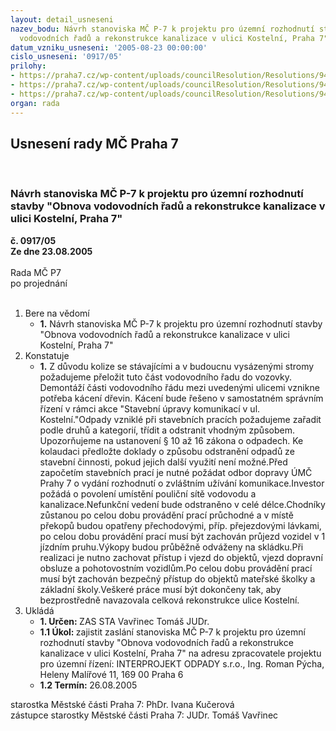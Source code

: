 ```yaml
---
layout: detail_usneseni
nazev_bodu: Návrh stanoviska MČ P-7 k projektu pro územní rozhodnutí stavby "Obnova
  vodovodních řadů a rekonstrukce kanalizace v ulici Kostelní, Praha 7"
datum_vzniku_usneseni: '2005-08-23 00:00:00'
cislo_usneseni: '0917/05'
prilohy:
- https://praha7.cz/wp-content/uploads/councilResolution/Resolutions/9458/44-obnova1.rtf
- https://praha7.cz/wp-content/uploads/councilResolution/Resolutions/9458/44-obnova4.doc
- https://praha7.cz/wp-content/uploads/councilResolution/Resolutions/9458/44-obnova5.doc
organ: rada
---
```

<div id="ucUsn_pList" class="usn">
	<span><h2>Usnesení rady MČ Praha 7 </h2>
<br></span><div class="standBody">
<span><h3>Návrh stanoviska MČ P-7 k projektu pro územní rozhodnutí stavby "Obnova vodovodních řadů a rekonstrukce kanalizace v ulici Kostelní, Praha 7"</h3></span><div class="center">
		<strong>č. 0917/05</strong><br>
	</div>
<div class="center">
		<strong>Ze dne 23.08.2005</strong><br><br>
	</div>Rada MČ P7<br> po projednání<br><br><ol>
<li>Bere na vědomí<ul><li>
<strong>1.</strong> Návrh stanoviska MČ P-7 k projektu pro územní rozhodnutí stavby "Obnova vodovodních řadů a rekonstrukce kanalizace v ulici Kostelní, Praha 7"</li></ul>
</li>
<li>Konstatuje<ul><li>
<strong>1.</strong> Z důvodu kolize se stávajícími a v budoucnu vysázenými stromy požadujeme přeložit tuto část vodovodního řadu do vozovky. Demontáží části vodovodního řádu mezi uvedenými ulicemi vznikne potřeba kácení dřevin. Kácení bude řešeno v samostatném správním řízení v rámci akce "Stavební úpravy komunikací v ul. Kostelní."Odpady vzniklé při stavebních pracích požadujeme zařadit podle druhů a kategorií, třídit a odstranit vhodným způsobem. Upozorňujeme na ustanovení § 10 až 16 zákona o odpadech. Ke kolaudaci předložte doklady o způsobu odstranění odpadů ze stavební činnosti, pokud jejich další využití není možné.Před započetím stavebních prací je nutné požádat odbor dopravy ÚMČ Prahy 7 o vydání rozhodnutí o zvláštním užívání komunikace.Investor požádá o povolení umístění pouliční sítě vodovodu a kanalizace.Nefunkční vedení bude odstraněno v celé délce.Chodníky zůstanou po celou dobu provádění prací průchodné a v místě překopů budou opatřeny přechodovými, příp. přejezdovými lávkami, po celou dobu provádění prací musí být zachován průjezd vozidel v 1 jízdním pruhu.Výkopy budou průběžně odváženy na skládku.Při realizaci je nutno zachovat přístup i vjezd do objektů, vjezd dopravní obsluze a pohotovostním vozidlům.Po celou dobu provádění prací musí být zachován bezpečný přístup do objektů mateřské školky a základní školy.Veškeré práce musí být dokončeny tak, aby bezprostředně navazovala celková rekonstrukce ulice Kostelní.</li></ul>
</li>
<li>Ukládá<ul>
<li>
<strong>1. Určen: </strong>ZAS STA Vavřinec Tomáš JUDr.</li>
<li>
<strong>1.1 Úkol: </strong>zajistit zaslání stanoviska MČ P-7 k projektu pro územní rozhodnutí stavby "Obnova vodovodních řadů a rekonstrukce kanalizace v ulici Kostelní, Praha 7" na adresu zpracovatele projektu pro územní řízení: INTERPROJEKT ODPADY s.r.o., Ing. Roman Pýcha, Heleny Malířové 11, 169 00 Praha 6</li>
<li>
<strong>1.2 Termín: </strong>26.08.2005</li>
</ul>
</li>
</ol>starostka Městské části Praha 7: PhDr. Ivana Kučerová<br>zástupce starostky Městské části Praha 7: JUDr. Tomáš Vavřinec 
</div>
</div>